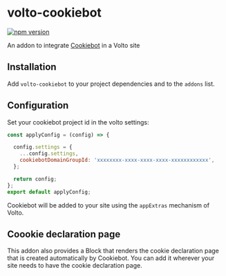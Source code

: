 # volto-cookiebot
[![npm version](https://badge.fury.io/js/volto-cookiebot.svg)](https://badge.fury.io/js/volto-cookiebot)

An addon to integrate [Cookiebot](https://www.cookiebot.com/es/) in a Volto site


## Installation

Add `volto-cookiebot` to your project dependencies and to the `addons` list.

## Configuration

Set your cookiebot project id in the volto settings:

```jsx
const applyConfig = (config) => {

  config.settings = {
    ...config.settings,
    cookiebotDomainGroupId: 'xxxxxxxx-xxxx-xxxx-xxxx-xxxxxxxxxxxx',    
  };

  return config;
};
export default applyConfig;

```

Cookiebot will be added to your site using the `appExtras` mechanism of Volto.

## Coookie declaration page

This addon also provides a Block that renders the cookie declaration page that is created automatically by Cookiebot. You can add it wherever your site needs to have the cookie declaration page.

